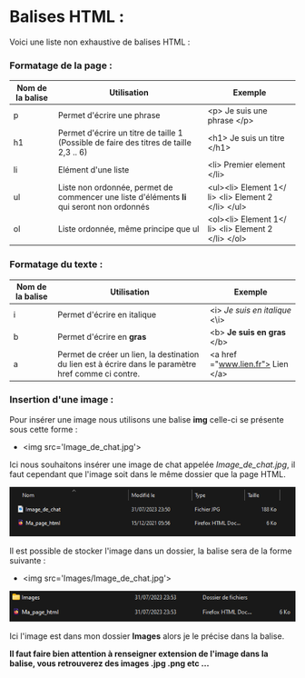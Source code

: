 # Balises HTML :

Voici une liste non exhaustive de balises HTML : 

### Formatage de la page :

| Nom de la balise | Utilisation                                                  | Exemple                                                  |
| ---------------- | ------------------------------------------------------------ | -------------------------------------------------------- |
| p                | Permet d'écrire une phrase                                   | \<p> Je suis une phrase \</p>                            |
| h1               | Permet d'écrire un titre de taille 1 (Possible de faire des titres de taille 2,3 .. 6) | \<h1> Je suis un titre \</h1>                            |
| li               | Elément d'une liste                                          | \<li> Premier element \</li>                             |
| ul               | Liste non ordonnée, permet de commencer une liste d'éléments **li** qui seront non ordonnés | \<ul>\<li> Element 1</ li> \<li> Element 2 \</li> \</ul> |
| ol               | Liste ordonnée, même principe que ul                         | \<ol>\<li> Element 1</ li> \<li> Element 2 \</li> \</ol> |

### Formatage du texte :

| Nom de la balise | Utilisation                                                  | Exemple                             |
| ---------------- | ------------------------------------------------------------ | ----------------------------------- |
| i                | Permet d'écrire en italique                                  | \<i> *Je suis en italique* \<\i>    |
| b                | Permet d'écrire en **gras**                                  | \<b> **Je suis en gras** \</b>      |
| a                | Permet de créer un lien, la destination du lien est à écrire dans le paramètre href comme ci contre. | \<a href ="www.lien.fr"> Lien \</a> |

### Insertion d'une image :

Pour insérer une image nous utilisons une balise **img** celle-ci se présente sous cette forme :

- \<img src='Image_de_chat.jpg'>

Ici nous souhaitons insérer une image de chat appelée *Image_de_chat.jpg*, il faut cependant que l'image soit dans le même dossier que la page HTML.

![Image](./Images/image.png)

Il est possible de stocker l'image dans un dossier, la balise sera de la forme suivante :

- \<img src='Images/Image_de_chat.jpg'>

![Image](./Images/image2.png)

Ici l'image est dans mon dossier **Images** alors je le précise dans la balise.

**Il faut faire bien attention à renseigner extension de l'image dans la balise, vous retrouverez des images .jpg .png etc ...**